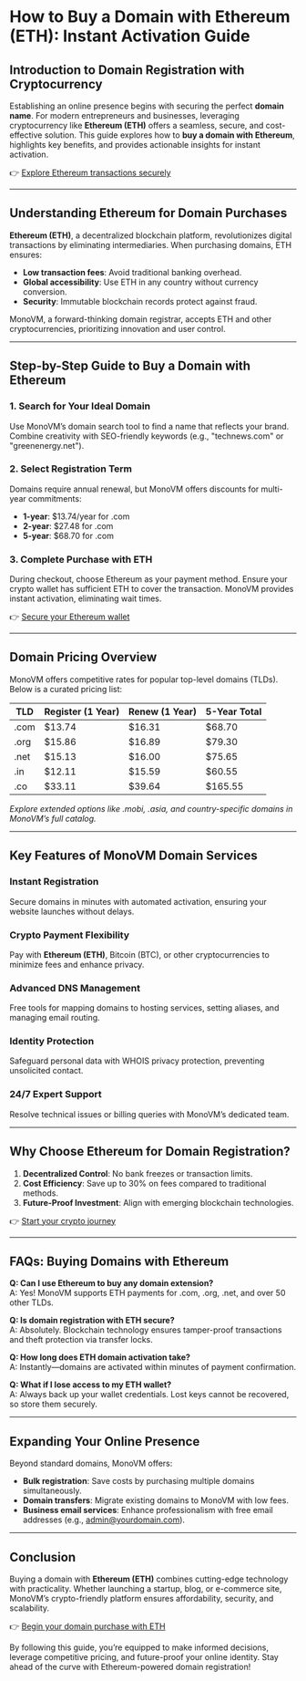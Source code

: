 # How to Buy a Domain with Ethereum (ETH): Instant Activation Guide  

## Introduction to Domain Registration with Cryptocurrency  

Establishing an online presence begins with securing the perfect **domain name**. For modern entrepreneurs and businesses, leveraging cryptocurrency like **Ethereum (ETH)** offers a seamless, secure, and cost-effective solution. This guide explores how to **buy a domain with Ethereum**, highlights key benefits, and provides actionable insights for instant activation.  

👉 [Explore Ethereum transactions securely](https://bit.ly/okx-bonus)  

---

## Understanding Ethereum for Domain Purchases  

**Ethereum (ETH)**, a decentralized blockchain platform, revolutionizes digital transactions by eliminating intermediaries. When purchasing domains, ETH ensures:  
- **Low transaction fees**: Avoid traditional banking overhead.  
- **Global accessibility**: Use ETH in any country without currency conversion.  
- **Security**: Immutable blockchain records protect against fraud.  

MonoVM, a forward-thinking domain registrar, accepts ETH and other cryptocurrencies, prioritizing innovation and user control.  

---

## Step-by-Step Guide to Buy a Domain with Ethereum  

### 1. **Search for Your Ideal Domain**  
Use MonoVM’s domain search tool to find a name that reflects your brand. Combine creativity with SEO-friendly keywords (e.g., "technews.com" or "greenenergy.net").  

### 2. **Select Registration Term**  
Domains require annual renewal, but MonoVM offers discounts for multi-year commitments:  
- **1-year**: $13.74/year for .com  
- **2-year**: $27.48 for .com  
- **5-year**: $68.70 for .com  

### 3. **Complete Purchase with ETH**  
During checkout, choose Ethereum as your payment method. Ensure your crypto wallet has sufficient ETH to cover the transaction. MonoVM provides instant activation, eliminating wait times.  

👉 [Secure your Ethereum wallet](https://bit.ly/okx-bonus)  

---

## Domain Pricing Overview  

MonoVM offers competitive rates for popular top-level domains (TLDs). Below is a curated pricing list:  

| **TLD**       | **Register (1 Year)** | **Renew (1 Year)** | **5-Year Total** |  
|---------------|-----------------------|--------------------|------------------|  
| .com          | $13.74                | $16.31             | $68.70           |  
| .org          | $15.86                | $16.89             | $79.30           |  
| .net          | $15.13                | $16.00             | $75.65           |  
| .in           | $12.11                | $15.59             | $60.55           |  
| .co           | $33.11                | $39.64             | $165.55          |  

*Explore extended options like .mobi, .asia, and country-specific domains in MonoVM’s full catalog.*  

---

## Key Features of MonoVM Domain Services  

### **Instant Registration**  
Secure domains in minutes with automated activation, ensuring your website launches without delays.  

### **Crypto Payment Flexibility**  
Pay with **Ethereum (ETH)**, Bitcoin (BTC), or other cryptocurrencies to minimize fees and enhance privacy.  

### **Advanced DNS Management**  
Free tools for mapping domains to hosting services, setting aliases, and managing email routing.  

### **Identity Protection**  
Safeguard personal data with WHOIS privacy protection, preventing unsolicited contact.  

### **24/7 Expert Support**  
Resolve technical issues or billing queries with MonoVM’s dedicated team.  

---

## Why Choose Ethereum for Domain Registration?  

1. **Decentralized Control**: No bank freezes or transaction limits.  
2. **Cost Efficiency**: Save up to 30% on fees compared to traditional methods.  
3. **Future-Proof Investment**: Align with emerging blockchain technologies.  

👉 [Start your crypto journey](https://bit.ly/okx-bonus)  

---

## FAQs: Buying Domains with Ethereum  

**Q: Can I use Ethereum to buy any domain extension?**  
A: Yes! MonoVM supports ETH payments for .com, .org, .net, and over 50 other TLDs.  

**Q: Is domain registration with ETH secure?**  
A: Absolutely. Blockchain technology ensures tamper-proof transactions and theft protection via transfer locks.  

**Q: How long does ETH domain activation take?**  
A: Instantly—domains are activated within minutes of payment confirmation.  

**Q: What if I lose access to my ETH wallet?**  
A: Always back up your wallet credentials. Lost keys cannot be recovered, so store them securely.  

---

## Expanding Your Online Presence  

Beyond standard domains, MonoVM offers:  
- **Bulk registration**: Save costs by purchasing multiple domains simultaneously.  
- **Domain transfers**: Migrate existing domains to MonoVM with low fees.  
- **Business email services**: Enhance professionalism with free email addresses (e.g., admin@yourdomain.com).  

---

## Conclusion  

Buying a domain with **Ethereum (ETH)** combines cutting-edge technology with practicality. Whether launching a startup, blog, or e-commerce site, MonoVM’s crypto-friendly platform ensures affordability, security, and scalability.  

👉 [Begin your domain purchase with ETH](https://bit.ly/okx-bonus)  

By following this guide, you’re equipped to make informed decisions, leverage competitive pricing, and future-proof your online identity. Stay ahead of the curve with Ethereum-powered domain registration!